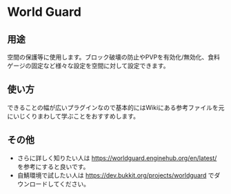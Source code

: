 # World Guard

## 用途
空間の保護等に使用します。ブロック破壊の防止やPVPを有効化/無効化、食料ゲージの固定など様々な設定を空間に対して設定できます。

## 使い方
できることの幅が広いプラグインなので基本的にはWikiにある参考ファイルを元にいじくりまわして学ぶことをおすすめします。

## その他
- さらに詳しく知りたい人は <https://worldguard.enginehub.org/en/latest/> を参考にすると良いです。
- 自鯖環境で試したい人は <https://dev.bukkit.org/projects/worldguard> でダウンロードしてください。
